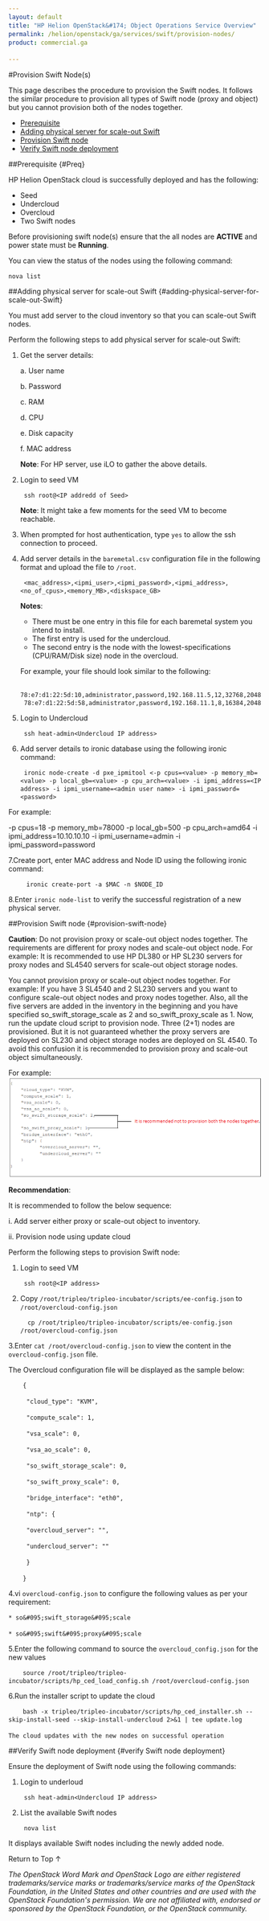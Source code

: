 ```yaml
---
layout: default
title: "HP Helion OpenStack&#174; Object Operations Service Overview"
permalink: /helion/openstack/ga/services/swift/provision-nodes/
product: commercial.ga

---
```

<!--UNDER REVISION-->

<script>

function PageRefresh {
onLoad="window.refresh"
}

PageRefresh();

</script>

<!--
<p style="font-size: small;"> <a href="/helion/openstack/ga/services/object/overview/">&#9664; PREV</a> | <a href="/helion/openstack/services/overview/">&#9650; UP</a> | <a href=" /helion/openstack/ga/services/swift/deployment/"> NEXT &#9654</a> </p>-->


#Provision Swift Node(s) 

This page describes the procedure to provision the Swift nodes. It follows the similar procedure to provision all types of Swift node (proxy and object) but you cannot provision both of the nodes together.

* [Prerequisite](#Preq)
* [Adding physical server for scale-out Swift](#adding-physical-server-for-scale-out-Swift) 
* [Provision Swift node](#provision-swift-node)
* [Verify Swift node deployment](#verify-Swift-node-deployment)

##Prerequisite {#Preq}

HP Helion OpenStack cloud is successfully deployed and has the following: 

* Seed
* Undercloud
* Overcloud 
* Two Swift nodes 

Before provisioning swift node(s) ensure that the all nodes are **ACTIVE** and power state must be  **Running**.

You can view the status of the nodes using the following command:

	nova list

##Adding physical server for scale-out Swift {#adding-physical-server-for-scale-out-Swift}

You must add server to the cloud inventory so that you can scale-out Swift nodes. 

Perform the following steps to add physical server for scale-out Swift:

1. Get the server details:

	 a. User name

	b. Password
	
	c. RAM
	
	d. CPU
	
	e. Disk capacity
	
	f. MAC address

	**Note**: For HP server, use iLO to gather the above details.

2. Login to seed VM

		ssh root@<IP addredd of Seed> 

	**Note**: It might take a few moments for the seed VM to become reachable. 

3. When prompted for host authentication, type `yes` to allow the ssh connection to proceed.

4. Add server details in the `baremetal.csv` configuration file  in the following format and upload the file to `/root`.

		<mac_address>,<ipmi_user>,<ipmi_password>,<ipmi_address>,<no_of_cpus>,<memory_MB>,<diskspace_GB>

	**Notes**: 

	- There must be one entry in this file for each baremetal system you intend to install.
	- The first entry is used for the undercloud.
	- The second entry is the node with the lowest-specifications (CPU/RAM/Disk size) node in the overcloud.

	For example, your file should look similar to the following:

		78:e7:d1:22:5d:10,administrator,password,192.168.11.5,12,32768,2048   
		78:e7:d1:22:5d:58,administrator,password,192.168.11.1,8,16384,2048

5. Login to Undercloud 

		ssh heat-admin<Undercloud IP address> 

6. Add server details to ironic database using the following ironic command:

 		ironic node-create -d pxe_ipmitool <-p cpus=<value> -p memory_mb=<value> -p local_gb=<value> -p cpu_arch=<value> -i ipmi_address=<IP address> -i ipmi_username=<admin user name> -i ipmi_password=<password> 

For example:

 -p cpus=18 -p memory&#095;mb=78000 -p local&#095;gb=500 -p cpu&#095;arch=amd64 -i ipmi&#095;address=10.10.10.10 -i ipmi&#095;username=admin -i ipmi&#095;password=password

7.Create port, enter MAC address and Node ID  using the following ironic command: 
 	
 		 ironic create-port -a $MAC -n $NODE_ID
 
8.Enter `ironic node-list` to verify the successful registration of a new physical server.

##Provision Swift node {#provision-swift-node}

**Caution**: Do not provision proxy or scale-out object nodes together. The requirements are different for proxy nodes and scale-out object node. For example: It is recommended to use HP DL380 or HP SL230 servers for proxy nodes and SL4540 servers for scale-out object storage nodes. 

You cannot provision proxy or scale-out object nodes together. For example: If you have 3 SL4540 and 2 SL230 servers and you want to configure scale-out object nodes and proxy nodes together. Also,  all the five servers are added in the inventory in the beginning and you have specified so&#095;swift_storage&#095;scale as 2 and so&#095;swift&#095;proxy&#095;scale  as 1. Now, run the update cloud script to provision node. Three (2+1) nodes are provisioned. But it is not guaranteed whether the proxy servers are deployed on SL230 and object storage nodes are deployed on SL 4540.  To avoid this confusion it is recommended to provision proxy and scale-out object simultaneously.

For example:
<img src ="media/swift_deployment-provison-both-nodes.png/">


**Recommendation**:

It is recommended to follow the below sequence:

i. Add server either proxy or scale-out object to inventory. 

ii. Provision node using update cloud


Perform the following steps to provision Swift node:

1. Login to seed VM

		ssh root@<IP address>

2. Copy `/root/tripleo/tripleo-incubator/scripts/ee-config.json` to `/root/overcloud-config.json`

		 cp /root/tripleo/tripleo-incubator/scripts/ee-config.json /root/overcloud-config.json

3.Enter `cat /root/overcloud-config.json` to view the content in the `overcloud-config.json` file.

The Overcloud configuration file will be displayed as the sample below:

		{
		
		 "cloud_type": "KVM",
		
		 "compute_scale": 1,
		
		 "vsa_scale": 0,
		
		 "vsa_ao_scale": 0,
		
		 "so_swift_storage_scale": 0,
		
		 "so_swift_proxy_scale": 0,
		
		 "bridge_interface": "eth0",
		
		 "ntp": {
		
		 "overcloud_server": "",
		
		 "undercloud_server": ""
		
		 }
		
		}


4.vi `overcloud-config.json` to configure the following values as per your requirement:
 
 
	* so&#095;swift_storage&#095;scale

 	* so&#095;swift&#095;proxy&#095;scale

 
5.Enter the following command to source the `overcloud_config.json`  for the new values

		source /root/tripleo/tripleo-incubator/scripts/hp_ced_load_config.sh /root/overcloud-config.json

6.Run the installer script to update the cloud

		bash -x tripleo/tripleo-incubator/scripts/hp_ced_installer.sh --skip-install-seed --skip-install-undercloud 2>&1 | tee update.log

	The cloud updates with the new nodes on successful operation

##Verify Swift node deployment {#verify Swift node deployment}

Ensure the deployment of Swift node using the following commands:

1. Login to underloud

		ssh heat-admin<Undercloud IP address> 

2. List the available Swift nodes

		nova list

It displays available Swift nodes including the newly added node.





<a href="#top" style="padding:14px 0px 14px 0px; text-decoration: none;"> Return to Top &#8593; </a>





*The OpenStack Word Mark and OpenStack Logo are either registered trademarks/service marks or trademarks/service marks of the OpenStack Foundation, in the United States and other countries and are used with the OpenStack Foundation's permission. We are not affiliated with, endorsed or sponsored by the OpenStack Foundation, or the OpenStack community.*